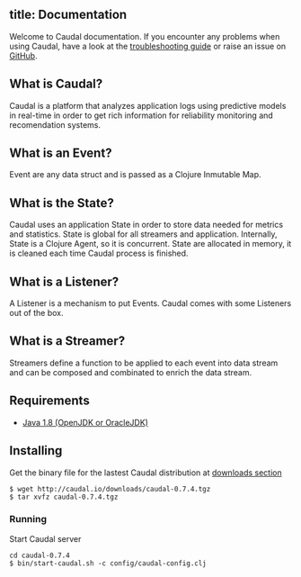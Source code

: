 title: Documentation
---
Welcome to Caudal documentation. If you encounter any problems when using Caudal, have a look at the [troubleshooting guide](troubleshooting.html) or raise an issue on [GitHub](https://github.com/interwaremx/caudal/issues).

## What is Caudal?
Caudal is a platform that analyzes application logs using predictive models in real-time in order to get rich information for reliability monitoring and recomendation systems.

## What is an Event?
Event are any data struct and is passed as a Clojure Inmutable Map.

## What is the State?
Caudal uses an application State in order to store data needed for metrics and statistics. State is global for all streamers and application. Internally, State is a Clojure Agent, so it is concurrent. State are allocated in memory, it is cleaned each time Caudal process is finished.

## What is a Listener?
A Listener is a mechanism to put Events. Caudal comes with some Listeners out of the box.

## What is a Streamer?
Streamers define a function to be applied to each event into data stream and can be composed and combinated to enrich the data stream.

## Requirements
 * [Java 1.8 (OpenJDK or OracleJDK)](java.html)

## Installing
Get the binary file for the lastest Caudal distribution at [downloads section](/downloads)

```#bash
$ wget http://caudal.io/downloads/caudal-0.7.4.tgz
$ tar xvfz caudal-0.7.4.tgz
```

### Running
Start Caudal server

```#bash
cd caudal-0.7.4
$ bin/start-caudal.sh -c config/caudal-config.clj
```
